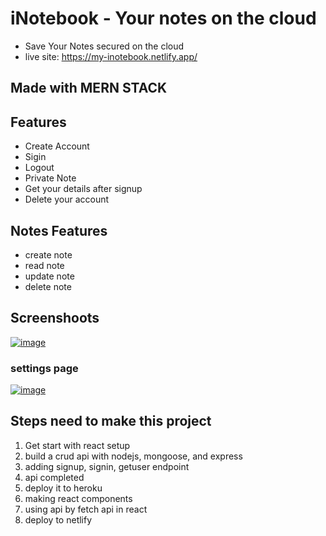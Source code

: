 # iNotebook - Your notes on the cloud
- Save Your Notes secured on the cloud
- live site: https://my-inotebook.netlify.app/

## Made with MERN STACK

## Features
- Create Account
- Sigin
- Logout
- Private Note
- Get your details after signup
- Delete your account

## Notes Features
- create note
- read note
- update note
- delete note

## Screenshoots
[![image](https://www.linkpicture.com/q/screenshot_12.png)](https://www.linkpicture.com/view.php?img=LPic617e3229ead5b1240534924)

### settings page
[![image](https://www.linkpicture.com/q/screenshot-1_2.png)](https://www.linkpicture.com/view.php?img=LPic617ebe89449c61983249541)

## Steps need to make this project
1. Get start with react setup
2. build a crud api with nodejs, mongoose, and express
3. adding signup, signin, getuser endpoint
4. api completed
5. deploy it to heroku
6. making react components
7. using api by fetch api in react
8. deploy to netlify